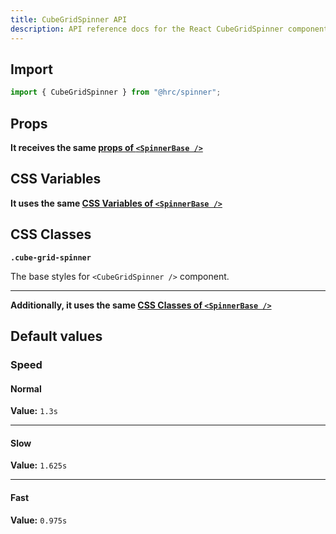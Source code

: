 ```yaml
---
title: CubeGridSpinner API
description: API reference docs for the React CubeGridSpinner component
---
```


## Import

```js
import { CubeGridSpinner } from "@hrc/spinner";
```

## Props

**It receives the same [props of `<SpinnerBase />`](../spinner-base#props)**

## CSS Variables

**It uses the same [CSS Variables of `<SpinnerBase />`](../spinner-base#css-variables)**

## CSS Classes

**`.cube-grid-spinner`**

The base styles for `<CubeGridSpinner />` component.

---

**Additionally, it uses the same [CSS Classes of `<SpinnerBase />`](../spinner-base#css-classes)**

## Default values

### Speed

#### Normal

**Value:** `1.3s`

---

#### Slow

**Value:** `1.625s`

---

#### Fast

**Value:** `0.975s`
